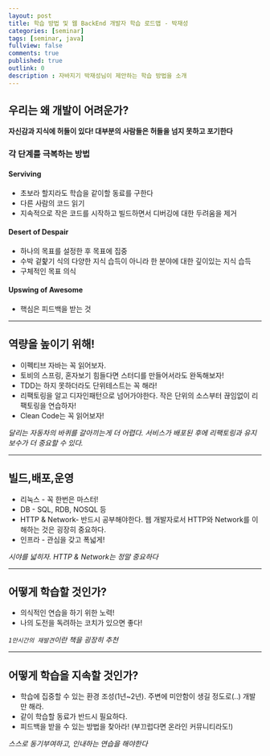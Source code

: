 ```yaml
---
layout: post
title: 학습 방법 및 웹 BackEnd 개발자 학습 로드맵 - 박재성
categories: [seminar]
tags: [seminar, java]
fullview: false
comments: true
published: true
outlink: 0
description : 자바지기 박재성님이 제안하는 학습 방법을 소개
---
```


## **우리는 왜 개발이 어려운가?**

**자신감과 지식에 허들이 있다! 대부분의 사람들은 허들을 넘지 못하고 포기한다**

### 각 단계를 극복하는 방법

#### Serviving

* 초보라 할지라도 학습을 같이할 동료를 구한다
* 다른 사람의 코드 읽기
* 지속적으로 작은 코드를 시작하고 빌드하면서 디버깅에 대한 두려움을 제거

#### Desert of Despair

* 하나의 목표를 설정한 후 목표에 집중
* 수박 겉핥기 식의 다양한 지식 습득이 아니라 한 분야에 대한 깊이있는 지식 습득
* 구체적인 목표 의식

#### Upswing of Awesome

* 핵심은 피드백을 받는 것

---

## **역량을 높이기 위해!**

* 이펙티브 자바는 꼭 읽어보자.
* 토비의 스프링, 혼자보기 힘들다면 스터디를 만들어서라도 완독해보자!
* TDD는 하지 못하더라도 단위테스트는 꼭 해라!
* 리팩토링을 알고 디자인패턴으로 넘어가야한다. 작은 단위의 소스부터 끊임없이 리팩토링을 연습하자!
* Clean Code는 꼭 읽어보자!

_달리는 자동차의 바퀴를 갈아끼는게 더 어렵다. 서비스가 배포된 후에 리팩토링과 유지보수가 더 중요할 수 있다._

---

## **빌드,배포,운영**

* 리눅스 - 꼭 한번은 마스터!
* DB - SQL, RDB, NOSQL 등
* HTTP & Network- 반드시 공부해야한다. 웹 개발자로서 HTTP와 Network를 이해하는 것은 굉장히 중요하다.
* 인프라 - 관심을 갖고 폭넓게!

_시야를 넓히자. HTTP & Network는 정말 중요하다_

---

## 어떻게 학습할 것인가?

* 의식적인 연습을 하기 위한 노력!
* 나의 도전을 독려하는 코치가 있으면 좋다!

_`1만시간의 재발견`이란 책을 굉장히 추천_

---

## 어떻게 학습을 지속할 것인가?

* 학습에 집중할 수 있는 환경 조성(1년~2년). 주변에 미안함이 생길 정도로(..) 개발만 해라.
* 같이 학습할 동료가 반드시 필요하다.
* 피드백을 받을 수 있는 방법을 찾아라! (부끄럽다면 온라인 커뮤니티라도!)

_스스로 동기부여하고, 인내하는 연습을 해야한다_